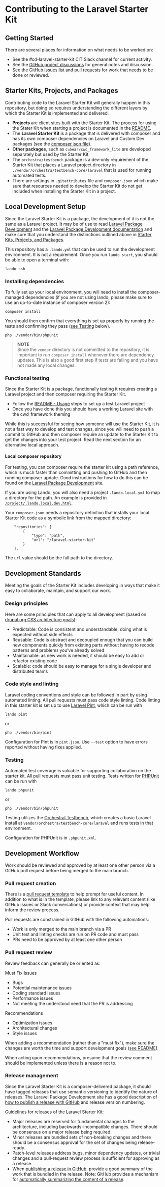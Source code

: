 # Contributing to the Laravel Starter Kit

## Getting Started
There are several places for information on what needs to be worked on:
- See the #cd-laravel-starter-kit CIT Slack channel for current activity.
- See the [GitHub project discussions](https://github.com/CU-CommunityApps/CD-LaravelStarterKit/discussions) for general notes and discussion.
- See the [GitHub issues list](https://github.com/CU-CommunityApps/CD-LaravelStarterKit/issues) and [pull requests](https://github.com/CU-CommunityApps/CD-LaravelStarterKit/pulls) for work that needs to be done or reviewed.

## Starter Kits, Projects, and Packages
Contributing code to the Laravel Starter Kit will generally happen in this repository, but doing so requires understanding the different layers by which the Starter Kit is implemented and delivered.

- **Projects** are client sites built with the Starter Kit. The process for using the Stater Kit when starting a project is documented in the [README](./README.md).
- The **Laravel Starter Kit** is a package that is delivered with composer and has its own composer dependencies on Laravel and Custom Dev packages (see the [composer.json file](./composer.json)).
- **Other packages**, such as `cubear/cwd_framework_lite` are developed separately but used by the Starter Kit.
- The `orchestra/testbench` package is a dev-only requirement of the Starter Kit that places a Laravel project directory in `./vendor/orchestra/testbench-core/laravel` that is used for running automated tests.
- There are settings in `.gitattributes` file and `composer.json` which make sure that resources needed to develop the Starter Kit do not get included when installing the Starter Kit in a project.

## Local Development Setup
Since the Laravel Starter Kit is a package, the development of it is not the same as a Laravel project. It may be of use to read [Laravel Package Development](https://laravelpackage.com/) and the [Laravel Package Development documentation](https://laravel.com/docs/9.x/packages) and make sure that you understand the distinctions outlined above in [Starter Kits, Projects, and Packages](#starter-kits-projects-and-packages).

This repository has a `.lando.yml` that can be used to run the development environment. It is not a requirement. Once you run `lando start`, you should be able to open a terminal with:

```shell
lando ssh
```

### Installing dependencies
To fully set up your local environment, you will need to install the composer-managed dependencies (if you are not using lando, please make sure to use an up-to-date instance of composer version 2):

```shell
composer install
```

You should then confirm that everything is set up properly by running the tests and confirming they pass ([see Testing](#Testing) below).

```shell
php ./vendor/bin/phpunit
```

> **NOTE**<br>
> Since the `vendor` directory is not committed to the repository, it is important to run `composer install` whenever there are dependency updates. This is also a good first step if tests are failing and you have not made any local changes.

### Functional testing
Since the Starter Kit is a package, functionally testing it requires creating a Laravel project and then composer requiring the Starter Kit. 

- Follow the [README - Usage](./README.md#usage) steps to set up a test Laravel project
- Once you have done this you should have a working Laravel site with the cwd_framework theming

While this is successful for seeing how someone will use the Starter Kit, it is not a fast way to develop and test changes, since you will need to push a commit to GitHub and then composer require an update to the Starter Kit to get the changes into your test project. Read the next section for an alternative local approach.

#### Local composer repository 
For testing, you can composer require the starter kit using a path reference, which is much faster than committing and
pushing to GitHub and then running composer update. Good instructions for how to do this can be found on
the [Laravel Package Development](https://laravelpackage.com/02-development-environment.html#importing-the-package-locally)
site.

If you are using Lando, you will also need a project `.lando.local.yml` to map a directory for the path. An example is
provided in [`/project/.lando.local.dev.html`](./project/.lando.local.dev.yml).

Your `composer.json` needs a repository definition that installs your local Starter Kit code as a symbolic link from the
mapped directory:
```
    "repositories": [
        {
            "type": "path",
            "url": "/laravel-starter-kit"
        }
    ],
```

The `url` value should be the full path to the directory.

## Development Standards
Meeting the goals of the Starter Kit includes developing in ways that make it easy to collaborate, maintain, and support our work.

### Design principles
Here are some principles that can apply to all development (based on [drupal.org CSS architecture goals](https://www.drupal.org/docs/develop/standards/css/css-architecture-for-drupal-9#goals)):
- Predictable: Code is consistent and understandable, doing what is expected without side effects
- Reusable: Code is abstract and decoupled enough that you can build new components quickly from existing parts without having to recode patterns and problems you’ve already solved
- Maintainable: as new work is needed, it should be easy to add or refactor existing code
- Scalable: code should be easy to manage for a single developer and distributed teams

### Code style and linting
Laravel coding conventions and style can be followed in part by using automated linting. All pull requests must pass code style linting. Code linting in this starter kit is set up to use [Laravel Pint](https://laravel.com/docs/9.x/pint), which can be run with
  ```shell
  lando pint
  ```
or
  ```shell
  php ./vendor/bin/pint
  ```

Configuration for Pint is in `pint.json`. Use `--test` option to have errors reported without having fixes applied.

### Testing
Automated test coverage is valuable for supporting collaboration on the starter kit. All pull requests must pass unit testing. Tests written for [PHPUnit](https://phpunit.readthedocs.io/en/9.5/writing-tests-for-phpunit.html) can be run with
  ```shell
  lando phpunit
  ```
or
  ```shell
  php ./vendor/bin/phpunit
  ```

Testing utilizes the [Orchestral Testbench](https://github.com/orchestral/testbench), which creates a basic Laravel install at `vendor/orchestra/testbench-core/laravel` and runs tests in that environment.

Configuration for PHPUnit is in `.phpunit.xml`.


## Development Workflow
Work should be reviewed and approved by at least one other person via a GitHub pull request before being merged to the main branch.

### Pull request creation
There is a [pull request template](.github/pull_request_template.md) to help prompt for useful content. In addition to what is in the template, please link to any relevant content (like GitHub issues or Slack conversations) or provide context that may help inform the review process.

Pull requests are constrained in GitHub with the following automations:
- Work is only merged to the main branch via a PR
- Unit test and linting checks are run on PR code and must pass 
- PRs need to be approved by at least one other person

### Pull request review
Review feedback can generally be oriented as:

Must Fix Issues
- Bugs
- Potential maintenance issues
- Coding standard issues
- Performance issues
- Not meeting the understood need that the PR is addressing

Recommendations
- Optimization issues
- Architectural changes
- Style issues

When adding a recommendation (rather than a "must fix"), make sure the changes are worth the time and support development goals ([see README](README.md)).

When acting upon recommendations, presume that the review comment should be implemented unless there is a reason not to.

### Release management
Since the Laravel Starter Kit is a composer-delivered package, it should have tagged releases that use semantic versioning to identify the nature of releases. The Laravel Package Development site has a good description of [how to publish a release with GitHub](https://laravelpackage.com/15-publishing.html#releasing-v1-0-0) and release version numbering.

Guidelines for releases of the Laravel Starter Kit:
- Major releases are reserved for fundamental changes to the architecture, including backwards-incompatible changes. There should be consensus on a major release being required.
- Minor releases are bundled sets of non-breaking changes and there should be a consensus approval for the set of changes being release-ready.
- Patch-level releases address bugs, minor dependency updates, or trivial changes and a pull-request review process is sufficient for approving as a release.
- When [publishing a release in GitHub](https://docs.github.com/en/repositories/releasing-projects-on-github/about-releases), provide a good summary of the work that is bundled in the release. Note: GitHub provides a mechanism for [automatically summarizing the content of a release](https://docs.github.com/en/repositories/releasing-projects-on-github/automatically-generated-release-notes).
